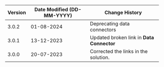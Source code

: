 | **Version** | **Date Modified (DD-MM-YYYY)** | **Change History**                         |
|-------------|--------------------------------|--------------------------------------------|
| 3.0.2       | 01-08-2024                     | Deprecating data connectors |
| 3.0.1       | 13-12-2023                     | Updated  broken link in **Data Connector** | 
| 3.0.0       | 20-07-2023                     | Corrected the links in the solution.       | 

